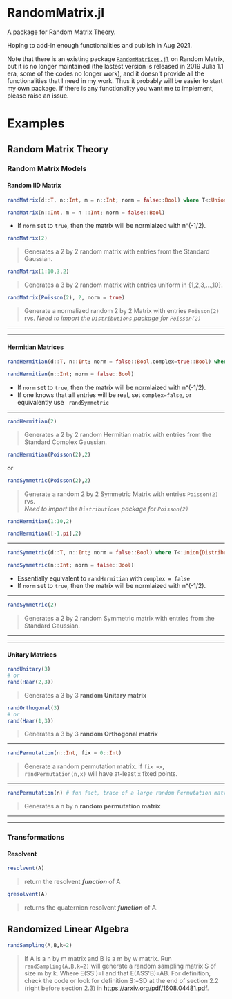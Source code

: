 # RandomMatrix.jl

A package for Random Matrix Theory.

Hoping to add-in enough functionalities and publish in Aug 2021.

Note that there is an existing package [`RandomMatrices.jl`](https://github.com/JuliaMath/RandomMatrices.jl) on Random Matrix, but it is no longer maintained (the lastest version is released in 2019 Julia 1.1 era, some of the codes no longer work), and it doesn't provide all the functionalities that I need in my work.  Thus it probably will be easier to start my own package.  If there is any functionality you want me to implement, please raise an issue.


# Examples

## Random Matrix Theory

### Random Matrix Models

#### Random IID Matrix

```julia
randMatrix(d::T, n::Int, m = n::Int; norm = false::Bool) where T<:Union{Distribution{Univariate},DataType,AbstractArray, Tuple}

randMatrix(n::Int, m = n ::Int; norm = false::Bool)
```
- If `norm` set to `true`, then the matrix will be normlaized with n^(-1/2).  

```julia
randMatrix(2)
``` 
>Generates a 2 by 2 random matrix with entries from the Standard  Gaussian.
```julia
randMatrix(1:10,3,2)
``` 
>Generates a 3 by 2 random  matrix with entries uniform in {1,2,3,...,10}.

```julia
randMatrix(Poisson(2), 2, norm = true)
``` 

>Generate a normalized random 2 by 2  Matrix with entries  `Poisson(2)` rvs. 
>*Need to import the `Distributions` package for `Poisson(2)`*

***
***
#### Hermitian Matrices

```julia
randHermitian(d::T, n::Int; norm = false::Bool,complex=true::Bool) where T<:Union{Distribution{Univariate},DataType,AbstractArray, Tuple}

randHermitian(n::Int; norm = false::Bool)
```
- If `norm` set to `true`, then the matrix will be normlaized with n^(-1/2).  
- If one knows that all entries will be real, set `complex=false`,
    or equivalently use ` randSymmetric`
***
```julia
randHermitian(2)
``` 
>Generates a 2 by 2 random Hermitian matrix with entries from the Standard Complex Gaussian.

```julia
randHermitian(Poisson(2),2)
``` 
or
```julia
randSymmetric(Poisson(2),2)
```
>Generate a random 2 by 2 Symmetric Matrix with entries  `Poisson(2)` rvs.  
  *Need to import the `Distributions` package for `Poisson(2)`*
 ```julia
randHermitian(1:10,2)
``` 
 ```julia
randHermitian([-1,pi],2)
```
***
```julia
randSymmetric(d::T, n::Int; norm = false::Bool) where T<:Union{Distribution{Univariate},DataType,AbstractArray, Tuple}

randSymmetric(n::Int; norm = false::Bool)
```
- Essentially equivalent to `randHermitian` with `complex = false`
- If `norm` set to `true`, then the matrix will be normlaized with n^(-1/2).  
***
```julia
randSymmetric(2)
``` 
> Generates a 2 by 2 random Symmetric matrix with entries from the Standard Gaussian.
***
***
#### Unitary Matrices 
```julia
randUnitary(3)
# or
rand(Haar(2,3))
``` 
>Generates a 3 by 3 **random Unitary matrix** 
```julia
randOrthogonal(3)
# or
rand(Haar(1,3))
```
>Generates a 3 by 3 **random Orthogonal matrix**
***
```julia
randPermutation(n::Int, fix = 0::Int) 
```
>Generate a random permutation matrix.  If `fix =x`, 
>`randPermutation(n,x)` will have at-least `x` fixed points.
***
```julia
randPermutation(n) # fun fact, trace of a large random Permutation matrix is a Poisson(1) rv.
```
> Generates a  n by n **random permutation matrix**
***
***

### Transformations
#### Resolvent
```julia
resolvent(A)
```
>return the resolvent ***function*** of A
```julia
qresolvent(A)
```
>returns the quaternion resolvent ***function*** of A.
## Randomized Linear Algebra
 ```julia
 randSampling(A,B,k=2)
 ```  
>If A is a n by m matrix and B is a m by w matrix.  Run `randSampling(A,B,k=2)` will generate a random  sampling matrix S of size m by k. Where E(SS')=I and 
  that E(ASS'B)=AB.  For definition, check the code or look for definition S:=SD at the end of section 2.2 (right before section 2.3) in https://arxiv.org/pdf/1608.04481.pdf.
